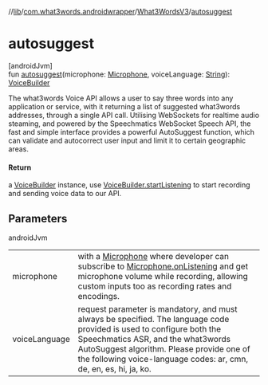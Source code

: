 //[lib](../../../index.md)/[com.what3words.androidwrapper](../index.md)/[What3WordsV3](index.md)/[autosuggest](autosuggest.md)

# autosuggest

[androidJvm]\
fun [autosuggest](autosuggest.md)(microphone: [Microphone](../../com.what3words.androidwrapper.voice/-microphone/index.md), voiceLanguage: [String](https://kotlinlang.org/api/latest/jvm/stdlib/kotlin/-string/index.html)): [VoiceBuilder](../../com.what3words.androidwrapper.voice/-voice-builder/index.md)

The what3words Voice API allows a user to say three words into any application or service, with it returning a list of suggested what3words addresses, through a single API call. Utilising WebSockets for realtime audio steaming, and powered by the Speechmatics WebSocket Speech API, the fast and simple interface provides a powerful AutoSuggest function, which can validate and autocorrect user input and limit it to certain geographic areas.

#### Return

a [VoiceBuilder](../../com.what3words.androidwrapper.voice/-voice-builder/index.md) instance, use [VoiceBuilder.startListening](../../com.what3words.androidwrapper.voice/-voice-builder/start-listening.md) to start recording and sending voice data to our API.

## Parameters

androidJvm

| | |
|---|---|
| microphone | with a [Microphone](../../com.what3words.androidwrapper.voice/-microphone/index.md) where developer can subscribe to [Microphone.onListening](../../com.what3words.androidwrapper.voice/-microphone/on-listening.md) and get microphone volume while recording, allowing custom inputs too as recording rates and encodings. |
| voiceLanguage | request parameter is mandatory, and must always be specified. The language code provided is used to configure both the Speechmatics ASR, and the what3words AutoSuggest algorithm. Please provide one of the following voice-language codes: ar, cmn, de, en, es, hi, ja, ko. |

